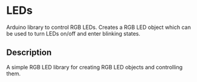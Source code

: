 # LEDs

Arduino library to control RGB LEDs. Creates a RGB LED object which can be used to turn LEDs on/off and enter blinking states.

## Description

A simple RGB LED library for creating RGB LED objects and controlling them.
